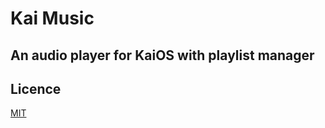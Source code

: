# Kai Music

## An audio player for KaiOS with playlist manager

## Licence

[MIT](https://opensource.org/licenses/MIT)

